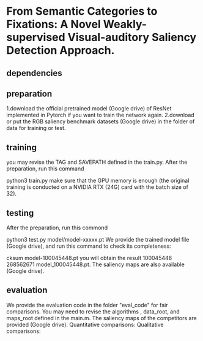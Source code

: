 # From Semantic Categories to Fixations: A Novel Weakly-supervised Visual-auditory Saliency Detection Approach.
## dependencies
## preparation
1.download the official pretrained model (Google drive) of ResNet implemented in Pytorch if you want to train the network again.
2.download or put the RGB saliency benchmark datasets (Google drive) in the folder of data for training or test.
## training
you may revise the TAG and SAVEPATH defined in the train.py. After the preparation, run this command

python3 train.py
make sure that the GPU memory is enough (the original training is conducted on a NVIDIA RTX (24G) card with the batch size of 32).
## testing
After the preparation, run this commond

 python3 test.py model/model-xxxxx.pt
We provide the trained model file (Google drive), and run this command to check its completeness:

cksum model-100045448.pt 
you will obtain the result 100045448 268562671 model_100045448.pt. The saliency maps are also available (Google drive).
## evaluation
We provide the evaluation code in the folder "eval_code" for fair comparisons. 
You may need to revise the algorithms , data_root, and maps_root defined in the main.m. 
The saliency maps of the competitors are provided (Google drive).
Quantitative comparisons:
Qualitative comparisons:
